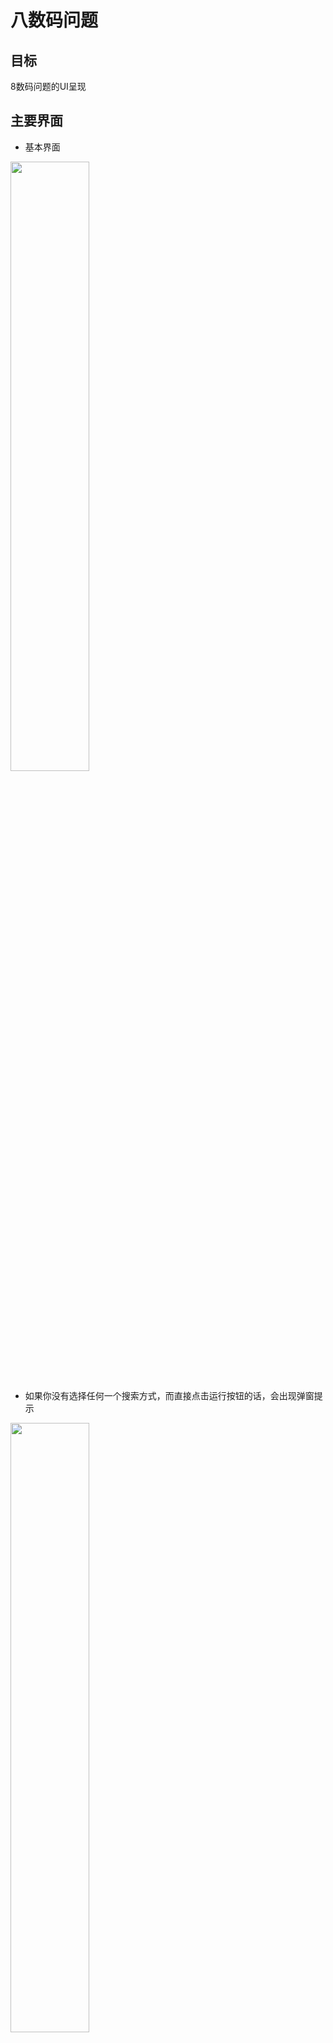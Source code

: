 # 八数码问题

## 目标
8数码问题的UI呈现

## 主要界面
- 基本界面
<image src="https://user-images.githubusercontent.com/78332649/215319802-4c869430-0d58-47a3-a659-842b490cd804.png" width="50%"/>

- 如果你没有选择任何一个搜索方式，而直接点击运行按钮的话，会出现弹窗提示
<image src="https://user-images.githubusercontent.com/78332649/215319924-13c5d67d-7e22-46a1-851b-6845c5cab61a.png" width="50%"/>
 
- 点击初始化按钮，能随机产生数字队列
<image src="https://user-images.githubusercontent.com/78332649/215320207-49c5de5e-7c41-4543-be70-7036e1511236.png" width="50%"/>

- 如果没有解， 那么会显示弹窗进行提示
<image src="https://user-images.githubusercontent.com/78332649/215320208-aa088f3c-2bad-4270-9f61-15796523b955.png" width="50%"/>

- 如果有解，得到解的时间和运行步骤会展示出来
 <image src="https://user-images.githubusercontent.com/78332649/215320870-e13617f5-04f7-4043-86b8-485161686f83.png" width="50%"/>
 <image src="https://user-images.githubusercontent.com/78332649/215320696-80c87b77-d293-4465-b8cd-31aafc855f52.png" width="50%"/>
 <image src="https://user-images.githubusercontent.com/78332649/215320698-2b2fcf2a-cc34-4de8-97b3-ee3de917e34a.png" width="50%"/>
 <image src="https://user-images.githubusercontent.com/78332649/215320699-eb87d546-8e17-4796-abd9-6f1c2c1a08ab.png" width="50%"/>

如果是分支限界法看，运行时间稍微长点，等待一下就可以出结果了。

